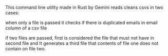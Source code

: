 This command line utility made in Rust by Gemini reads cleans csvs in two cases:

when only a file is passed it checks if there is duplicated emails in email column of a csv file

if two files are passed, first is considered the file that must not have in second file and It generates a third file that contents of file one does not contain on file two.

